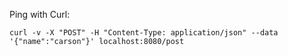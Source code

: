 Ping with Curl:

```
curl -v -X "POST" -H "Content-Type: application/json" --data '{"name":"carson"}' localhost:8080/post
```
